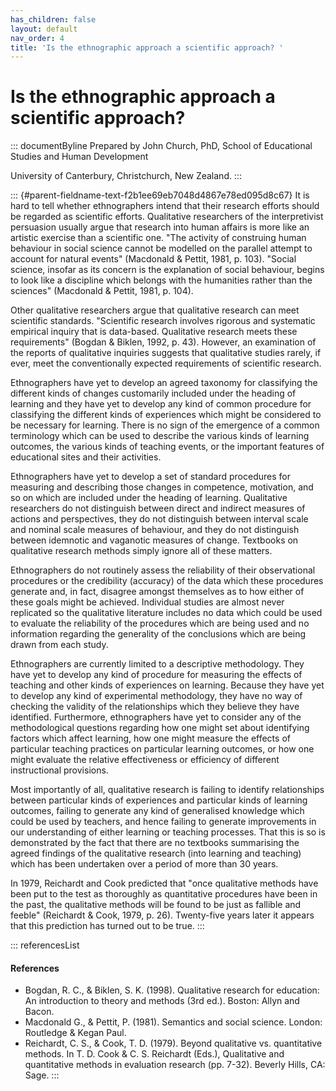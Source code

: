 ```yaml
---
has_children: false
layout: default
nav_order: 4
title: 'Is the ethnographic approach a scientific approach? '
---
```

# Is the ethnographic approach a scientific approach? 


::: documentByline
Prepared by John Church, PhD, School of Educational Studies and Human
Development

University of Canterbury, Christchurch, New Zealand.
:::

::: {#parent-fieldname-text-f2b1ee69eb7048d4867e78ed095d8c67}
It is hard to tell whether ethnographers intend that their research
efforts should be regarded as scientific efforts. Qualitative
researchers of the interpretivist persuasion usually argue that research
into human affairs is more like an artistic exercise than a scientific
one. "The activity of construing human behaviour in social science
cannot be modelled on the parallel attempt to account for natural
events" (Macdonald & Pettit, 1981, p. 103). "Social science, insofar as
its concern is the explanation of social behaviour, begins to look like
a discipline which belongs with the humanities rather than the sciences"
(Macdonald & Pettit, 1981, p. 104).

Other qualitative researchers argue that qualitative research can meet
scientific standards. "Scientific research involves rigorous and
systematic empirical inquiry that is data-based. Qualitative research
meets these requirements" (Bogdan & Biklen, 1992, p. 43). However, an
examination of the reports of qualitative inquiries suggests that
qualitative studies rarely, if ever, meet the conventionally expected
requirements of scientific research.

Ethnographers have yet to develop an agreed taxonomy for classifying the
different kinds of changes customarily included under the heading of
learning and they have yet to develop any kind of common procedure for
classifying the different kinds of experiences which might be considered
to be necessary for learning. There is no sign of the emergence of a
common terminology which can be used to describe the various kinds of
learning outcomes, the various kinds of teaching events, or the
important features of educational sites and their activities.

Ethnographers have yet to develop a set of standard procedures for
measuring and describing those changes in competence, motivation, and so
on which are included under the heading of learning. Qualitative
researchers do not distinguish between direct and indirect measures of
actions and perspectives, they do not distinguish between interval scale
and nominal scale measures of behaviour, and they do not distinguish
between idemnotic and vaganotic measures of change. Textbooks on
qualitative research methods simply ignore all of these matters.

Ethnographers do not routinely assess the reliability of their
observational procedures or the credibility (accuracy) of the data which
these procedures generate and, in fact, disagree amongst themselves as
to how either of these goals might be achieved. Individual studies are
almost never replicated so the qualitative literature includes no data
which could be used to evaluate the reliability of the procedures which
are being used and no information regarding the generality of the
conclusions which are being drawn from each study.

Ethnographers are currently limited to a descriptive methodology. They
have yet to develop any kind of procedure for measuring the effects of
teaching and other kinds of experiences on learning. Because they have
yet to develop any kind of experimental methodology, they have no way of
checking the validity of the relationships which they believe they have
identified. Furthermore, ethnographers have yet to consider any of the
methodological questions regarding how one might set about identifying
factors which affect learning, how one might measure the effects of
particular teaching practices on particular learning outcomes, or how
one might evaluate the relative effectiveness or efficiency of different
instructional provisions.

Most importantly of all, qualitative research is failing to identify
relationships between particular kinds of experiences and particular
kinds of learning outcomes, failing to generate any kind of generalised
knowledge which could be used by teachers, and hence failing to generate
improvements in our understanding of either learning or teaching
processes. That this is so is demonstrated by the fact that there are no
textbooks summarising the agreed findings of the qualitative research
(into learning and teaching) which has been undertaken over a period of
more than 30 years.

In 1979, Reichardt and Cook predicted that "once qualitative methods
have been put to the test as thoroughly as quantitative procedures have
been in the past, the qualitative methods will be found to be just as
fallible and feeble" (Reichardt & Cook, 1979, p. 26). Twenty-five years
later it appears that this prediction has turned out to be true.
:::

::: referencesList
#### References

-   Bogdan, R. C., & Biklen, S. K. (1998). Qualitative research for
    education: An introduction to theory and methods (3rd ed.). Boston:
    Allyn and Bacon.
-   Macdonald G., & Pettit, P. (1981). Semantics and social science.
    London: Routledge & Kegan Paul.
-   Reichardt, C. S., & Cook, T. D. (1979). Beyond qualitative vs.
    quantitative methods. In T. D. Cook & C. S. Reichardt (Eds.),
    Qualitative and quantitative methods in evaluation research (pp.
    7-32). Beverly Hills, CA: Sage.
:::
